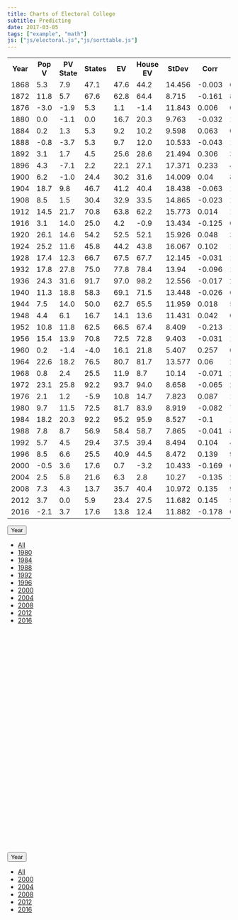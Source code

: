 ```yaml
---
title: Charts of Electoral College
subtitle: Predicting
date: 2017-03-05
tags: ["example", "math"]
js: ["js/electoral.js","js/sorttable.js"]
---
```



<table class="sortable" id="allYears">
	<tr>
		<th>Year</th>
		<th>Pop V</th>
		<th>PV State</th>
		<th>States</th>
		<th>EV</th>
		<th>House EV</th>
		<th>StDev</th>
		<th>Corr</th>
		<th>Win</th>
	</tr>
	<tr><td>1868</td><td>5.3</td><td>7.9</td><td>47.1</td><td>47.6</td><td>44.2</td><td>14.456</td><td>-0.003</td><td>6.8</td></tr>
	<tr><td>1872</td><td>11.8</td><td>5.7</td><td>67.6</td><td>62.8</td><td>64.4</td><td>8.715</td><td>-0.161</td><td>8.3</td></tr>
	<tr><td>1876</td><td>-3.0</td><td>-1.9</td><td>5.3</td><td>1.1</td><td>-1.4</td><td>11.843</td><td>0.006</td><td>0</td></tr>
	<tr><td>1880</td><td>0.0</td><td>-1.1</td><td>0.0</td><td>16.7</td><td>20.3</td><td>9.763</td><td>-0.032</td><td>1.9</td></tr>
	<tr><td>1884</td><td>0.2</td><td>1.3</td><td>5.3</td><td>9.2</td><td>10.2</td><td>9.598</td><td>0.063</td><td>0.1</td></tr>
	<tr><td>1888</td><td>-0.8</td><td>-3.7</td><td>5.3</td><td>9.7</td><td>12.0</td><td>10.533</td><td>-0.043</td><td>1.1</td></tr>
	<tr><td>1892</td><td>3.1</td><td>1.7</td><td>4.5</td><td>25.6</td><td>28.6</td><td>21.494</td><td>0.306</td><td>3.1</td></tr>
	<tr><td>1896</td><td>4.3</td><td>-7.1</td><td>2.2</td><td>22.1</td><td>27.1</td><td>17.371</td><td>0.233</td><td>4.8</td></tr>
	<tr><td>1900</td><td>6.2</td><td>-1.0</td><td>24.4</td><td>30.2</td><td>31.6</td><td>14.009</td><td>0.04</td><td>8.4</td></tr>
	<tr><td>1904</td><td>18.7</td><td>9.8</td><td>46.7</td><td>41.2</td><td>40.4</td><td>18.438</td><td>-0.063</td><td>18.6</td></tr>
	<tr><td>1908</td><td>8.5</td><td>1.5</td><td>30.4</td><td>32.9</td><td>33.5</td><td>14.865</td><td>-0.023</td><td>10.6</td></tr>
	<tr><td>1912</td><td>14.5</td><td>21.7</td><td>70.8</td><td>63.8</td><td>62.2</td><td>15.773</td><td>0.014</td><td>12.6</td></tr>
	<tr><td>1916</td><td>3.1</td><td>14.0</td><td>25.0</td><td>4.2</td><td>-0.9</td><td>13.434</td><td>-0.125</td><td>0.3</td></tr>
	<tr><td>1920</td><td>26.1</td><td>14.6</td><td>54.2</td><td>52.5</td><td>52.1</td><td>15.926</td><td>0.048</td><td>31.2</td></tr>
	<tr><td>1924</td><td>25.2</td><td>11.6</td><td>45.8</td><td>44.2</td><td>43.8</td><td>16.067</td><td>0.102</td><td>19.4</td></tr>
	<tr><td>1928</td><td>17.4</td><td>12.3</td><td>66.7</td><td>67.5</td><td>67.7</td><td>12.145</td><td>-0.031</td><td>14.8</td></tr>
	<tr><td>1932</td><td>17.8</td><td>27.8</td><td>75.0</td><td>77.8</td><td>78.4</td><td>13.94</td><td>-0.096</td><td>17.7</td></tr>
	<tr><td>1936</td><td>24.3</td><td>31.6</td><td>91.7</td><td>97.0</td><td>98.2</td><td>12.556</td><td>-0.017</td><td>20.6</td></tr>
	<tr><td>1940</td><td>11.3</td><td>18.8</td><td>58.3</td><td>69.1</td><td>71.5</td><td>13.448</td><td>-0.026</td><td>6.9</td></tr>
	<tr><td>1944</td><td>7.5</td><td>14.0</td><td>50.0</td><td>62.7</td><td>65.5</td><td>11.959</td><td>0.018</td><td>5.0</td></tr>
	<tr><td>1948</td><td>4.4</td><td>6.1</td><td>16.7</td><td>14.1</td><td>13.6</td><td>11.431</td><td>0.042</td><td>0.4</td></tr>
	<tr><td>1952</td><td>10.8</td><td>11.8</td><td>62.5</td><td>66.5</td><td>67.4</td><td>8.409</td><td>-0.213</td><td>11.5</td></tr>
	<tr><td>1956</td><td>15.4</td><td>13.9</td><td>70.8</td><td>72.5</td><td>72.8</td><td>9.403</td><td>-0.031</td><td>14.5</td></tr>
	<tr><td>1960</td><td>0.2</td><td>-1.4</td><td>-4.0</td><td>16.1</td><td>21.8</td><td>5.407</td><td>0.257</td><td>0.5</td></tr>
	<tr><td>1964</td><td>22.6</td><td>18.2</td><td>76.5</td><td>80.7</td><td>81.7</td><td>13.577</td><td>0.06</td><td>24.6</td></tr>
	<tr><td>1968</td><td>0.8</td><td>2.4</td><td>25.5</td><td>11.9</td><td>8.7</td><td>10.14</td><td>-0.071</td><td>2.3</td></tr>
	<tr><td>1972</td><td>23.1</td><td>25.8</td><td>92.2</td><td>93.7</td><td>94.0</td><td>8.658</td><td>-0.065</td><td>21.6</td></tr>
	<tr><td>1976</td><td>2.1</td><td>1.2</td><td>-5.9</td><td>10.8</td><td>14.7</td><td>7.823</td><td>0.087</td><td>1.7</td></tr>
	<tr><td>1980</td><td>9.7</td><td>11.5</td><td>72.5</td><td>81.7</td><td>83.9</td><td>8.919</td><td>-0.082</td><td>7.9</td></tr>
	<tr><td>1984</td><td>18.2</td><td>20.3</td><td>92.2</td><td>95.2</td><td>95.9</td><td>8.527</td><td>-0.1</td><td>19.0</td></tr>
	<tr><td>1988</td><td>7.8</td><td>8.7</td><td>56.9</td><td>58.4</td><td>58.7</td><td>7.865</td><td>-0.041</td><td>8.0</td></tr>
	<tr><td>1992</td><td>5.7</td><td>4.5</td><td>29.4</td><td>37.5</td><td>39.4</td><td>8.494</td><td>0.104</td><td>4.7</td></tr>
	<tr><td>1996</td><td>8.5</td><td>6.6</td><td>25.5</td><td>40.9</td><td>44.5</td><td>8.472</td><td>0.139</td><td>9.2</td></tr>
	<tr><td>2000</td><td>-0.5</td><td>3.6</td><td>17.6</td><td>0.7</td><td>-3.2</td><td>10.433</td><td>-0.169</td><td>0.0</td></tr>
	<tr><td>2004</td><td>2.5</td><td>5.8</td><td>21.6</td><td>6.3</td><td>2.8</td><td>10.27</td><td>-0.135</td><td>2.1</td></tr>
	<tr><td>2008</td><td>7.3</td><td>4.3</td><td>13.7</td><td>35.7</td><td>40.4</td><td>10.972</td><td>0.135</td><td>9.0</td></tr>
	<tr><td>2012</td><td>3.7</td><td>0.0</td><td>5.9</td><td>23.4</td><td>27.5</td><td>11.682</td><td>0.145</td><td>5.4</td></tr>
	<tr><td>2016</td><td>-2.1</td><td>3.7</td><td>17.6</td><td>13.8</td><td>12.4</td><td>11.882</td><td>-0.178</td><td>0.7</td></tr>

	
	
</table>


<div class="btn-group">
	<button type="button" class="btn btn-default btn-xs dropdown-toggle" onclick="showYear(0)">
		Year
		<span class="caret"></span>
	</button>
	<ul class="dropdown-menu pull-right" role="menu" id="selectYear0">
		<li><a href="#" onclick="drawChart(0)">All</a></li>
		<li><a href="#" onclick="drawChart(1980)">1980</a></li>
		<li><a href="#" onclick="drawChart(1984)">1984</a></li>
		<li><a href="#" onclick="drawChart(1988)">1988</a></li>
		<li><a href="#" onclick="drawChart(1992)">1992</a></li>
		<li><a href="#" onclick="drawChart(1996)">1996</a></li>
		<li><a href="#" onclick="drawChart(2000)">2000</a></li>
		<li><a href="#" onclick="drawChart(2004)">2004</a></li>
		<li><a href="#" onclick="drawChart(2008)">2008</a></li>
		<li><a href="#" onclick="drawChart(2012)">2012</a></li>
		<li><a href="#" onclick="drawChart(2016)">2016</a></li>
	</ul>
</div>

<div id="series_chart" style="width: 900px; height: 500px"></div>

<div class="btn-group">
	<button type="button" class="btn btn-default btn-xs dropdown-toggle" onclick="showYear(1)">
		Year
		<span class="caret"></span>
	</button>
	<ul class="dropdown-menu pull-right" role="menu" id="selectYear1">
		<li><a href="#" onclick="drawChartH(0)">All</a></li>
		<li><a href="#" onclick="drawChartH(2000)">2000</a></li>
		<li><a href="#" onclick="drawChartH(2004)">2004</a></li>
		<li><a href="#" onclick="drawChartH(2008)">2008</a></li>
		<li><a href="#" onclick="drawChartH(2012)">2012</a></li>
		<li><a href="#" onclick="drawChartH(2016)">2016</a></li>
	</ul>
</div>

<div id="series_chartH" style="width: 880px; height: 750px"></div>





